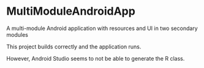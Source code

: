 # MultiModuleAndroidApp
A multi-module Android application with resources and UI in two secondary modules

This project builds correctly and the application runs.

However, Android Studio seems to not be able to generate the R class.
